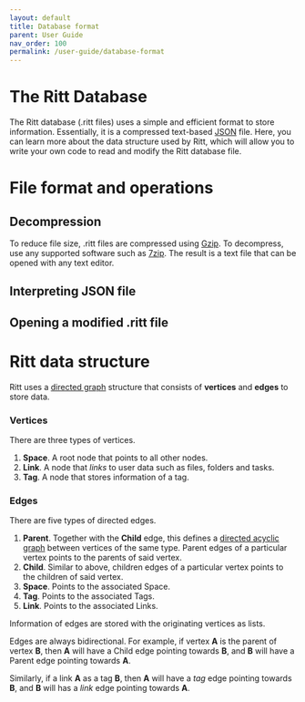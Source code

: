 ```yaml
---
layout: default
title: Database format
parent: User Guide
nav_order: 100
permalink: /user-guide/database-format
---
```


# The Ritt Database
The Ritt database (.ritt files) uses a simple and efficient format to store information. Essentially, it is a compressed text-based [JSON](https://www.json.org/) file. Here, you can learn more about the data structure used by Ritt, which will allow you to write your own code to read and modify the Ritt database file.

# File format and operations

## Decompression

To reduce file size, .ritt files are compressed using [Gzip](https://www.gnu.org/software/gzip/). To decompress, use any supported software such as [7zip](https://www.7-zip.org/). The result is a text file that can be opened with any text editor.


## Interpreting JSON file

## Opening a modified .ritt file


# Ritt data structure

Ritt uses a [directed graph](https://en.wikipedia.org/wiki/Graph_(discrete_mathematics)#Directed_graph) structure that consists of **vertices** and **edges** to store data. 

### Vertices

There are three types of vertices.
1. **Space**. A root node that points to all other nodes.
1. **Link**. A node that *links* to user data such as files, folders and tasks.
1. **Tag**. A node that stores information of a tag.

### Edges

There are five types of directed edges.
1. **Parent**. Together with the **Child** edge, this defines a [directed acyclic graph](https://en.wikipedia.org/wiki/Directed_acyclic_graph) between vertices of the same type. Parent edges of a particular vertex points to the parents of said vertex.
1. **Child**. Similar to above, children edges of a particular vertex points to the children of said vertex.
1. **Space**. Points to the associated Space.
1. **Tag**. Points to the associated Tags.
1. **Link**. Points to the associated Links.

Information of edges are stored with the originating vertices as lists. 

Edges are always bidirectional. For example, if vertex **A** is the parent of vertex **B**, then **A** will have a Child edge pointing towards **B**, and **B** will have a Parent edge pointing towards **A**.

Similarly, if a link **A** as a tag **B**, then **A** will have a *tag* edge pointing towards **B**, and **B** will has a *link* edge pointing towards **A**. 

[//]: # (Add image of Ritt graph here.)



